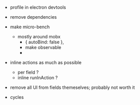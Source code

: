 - profile in electron devtools
- remove dependencies

- make micro-bench
  - mostly around mobx
    - { autoBind: false },
    - make observable
    -
- inline actions as much as possible
    - per field ?
    - inline runInAction ?

- remove all UI from fields themeselves; probably not worth it

- cycles